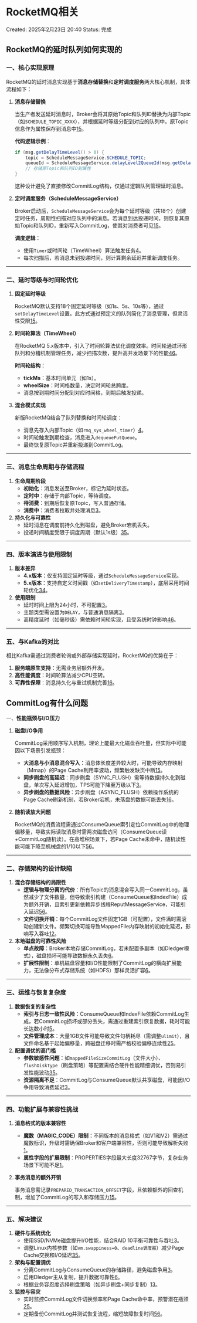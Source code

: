 # RocketMQ相关

Created: 2025年2月23日 20:40
Status: 完成

## RocketMQ的延时队列如何实现的

### 一、核心实现原理

RocketMQ的延时消息实现基于**消息存储替换**和**定时调度服务**两大核心机制，具体流程如下：

1. **消息存储替换**
    
    当生产者发送延时消息时，Broker会将其原始Topic和队列ID替换为内部Topic（如`SCHEDULE_TOPIC_XXXX`），并根据延时等级分配到对应的队列中。原Topic信息作为属性保存到消息中[15](https://www.notion.so/@ref)。
    
    **代码逻辑示例**：
    
    ```java
    if (msg.getDelayTimeLevel() > 0) {
        topic = ScheduleMessageService.SCHEDULE_TOPIC;
        queueId = ScheduleMessageService.delayLevel2QueueId(msg.getDelayTimeLevel());
        // 存储原Topic和队列ID到属性
    }
    
    ```
    
    这种设计避免了直接修改CommitLog结构，仅通过逻辑队列管理延时消息。
    
2. **定时调度服务（ScheduleMessageService）**
    
    Broker启动后，`ScheduleMessageService`会为每个延时等级（共18个）创建定时任务，周期性扫描对应队列中的消息。若消息到达投递时间，则恢复其原始Topic和队列ID，重新写入CommitLog，使其对消费者可见[15](https://www.notion.so/@ref)。
    
    **调度逻辑**：
    
    - 使用`Timer`或时间轮（TimeWheel）算法触发任务[4](https://www.notion.so/@ref)。
    - 每次扫描后，若消息未到投递时间，则计算剩余延迟并重新调度任务。

---

### 二、延时等级与时间轮优化

1. **固定延时等级**
    
    RocketMQ默认支持18个固定延时等级（如1s、5s、10s等），通过`setDelayTimeLevel`设置。此方式通过预定义的队列简化了消息管理，但灵活性受限[15](https://www.notion.so/@ref)。
    
2. **时间轮算法（TimeWheel）**
    
    在RocketMQ 5.x版本中，引入了时间轮算法优化调度效率。时间轮通过环形队列和分槽机制管理任务，减少扫描次数，提升高并发场景下的性能[46](https://www.notion.so/@ref)。
    
    **时间轮结构**：
    
    - **tickMs**：基本时间单元（如1s）。
    - **wheelSize**：时间格数量，决定时间轮总跨度。
    - 消息按到期时间分配到对应时间格，到期后触发投递。
3. **混合模式实现**
    
    新版RocketMQ结合了队列替换和时间轮调度：
    
    - 消息先存入内部Topic（如`rmq_sys_wheel_timer`）[4](https://www.notion.so/@ref)。
    - 时间轮触发到期检查，消息进入`dequeuePutQueue`。
    - 最终恢复原Topic并重新投递到CommitLog。

---

### 三、消息生命周期与存储流程

1. **生命周期阶段**
    - **初始化**：消息发送至Broker，标记为延时状态。
    - **定时中**：存储于内部Topic，等待调度。
    - **待消费**：到期后恢复原Topic，写入普通存储。
    - **消费中**：消费者拉取并处理消息[3](https://www.notion.so/@ref)。
2. **持久化与可靠性**
    - 延时消息在调度前持久化到磁盘，避免Broker宕机丢失。
    - 投递时间精度受限于调度周期（默认1s级）[35](https://www.notion.so/@ref)。

---

### 四、版本演进与使用限制

1. **版本差异**
    - **4.x版本**：仅支持固定延时等级，通过`ScheduleMessageService`实现。
    - **5.x版本**：支持自定义时间戳（如`setDeliveryTimestamp`），底层采用时间轮优化[34](https://www.notion.so/@ref)。
2. **使用限制**
    - 延时时间上限为24小时，不可配置[3](https://www.notion.so/@ref)。
    - 主题类型需设置为`DELAY`，与普通消息隔离[3](https://www.notion.so/@ref)。
    - 高精度延时（如毫秒级）需依赖时间轮实现，且受系统时钟影响[46](https://www.notion.so/@ref)。

---

### 五、与Kafka的对比

相比Kafka需通过消费者轮询或外部存储实现延时，RocketMQ的优势在于：

1. **服务端原生支持**：无需业务层额外开发。
2. **高性能调度**：时间轮算法减少CPU空转。
3. **可靠性保障**：消息持久化与重试机制完善[16](https://www.notion.so/@ref)。

## CommitLog有什么问题

一、**性能瓶颈与I/O压力**

1. **磁盘I/O争用**
    
    CommitLog采用顺序写入机制，理论上能最大化磁盘吞吐量，但实际中可能因以下场景引发瓶颈：
    
    - **大消息与小消息混合写入**：消息体长度差异较大时，可能导致内存映射（Mmap）的Page Cache利用率波动，频繁触发缺页中断[15](https://www.notion.so/@ref)。
    - **同步刷盘的高延迟**：同步刷盘（SYNC_FLUSH）需等待数据持久化到磁盘，单次写入延迟增加，TPS可能下降至万级以下[3](https://www.notion.so/@ref)。
    - **异步刷盘的数据风险**：异步刷盘（ASYNC_FLUSH）依赖操作系统的Page Cache刷新机制，若Broker宕机，未落盘的数据可能丢失[16](https://www.notion.so/@ref)。
2. **随机读放大问题**
    
    RocketMQ的消费流程需通过ConsumeQueue索引定位CommitLog中的物理偏移量，导致实际读取消息时需两次磁盘访问（ConsumeQueue读+CommitLog随机读）。在高堆积场景下，若Page Cache未命中，随机读性能可能下降至机械盘的1/10以下[56](https://www.notion.so/@ref)。
    

---

### 二、**存储架构的设计缺陷**

1. **混合存储结构的局限性**
    - **逻辑与物理分离的代价**：所有Topic的消息混合写入同一CommitLog，虽然减少了文件数量，但导致索引构建（ConsumeQueue和IndexFile）成为额外开销，且索引更新依赖异步线程ReputMessageService，可能引入延迟[56](https://www.notion.so/@ref)。
    - **文件切换开销**：每个CommitLog文件固定1GB（可配置），文件满时需滚动创建新文件。频繁切换可能导致MappedFile内存映射的初始化延迟，影响写入吞吐[12](https://www.notion.so/@ref)。
2. **本地磁盘的可靠性风险**
    - **单点故障**：Broker本地存储CommitLog，若未配置多副本（如Dledger模式），磁盘损坏可能导致数据永久丢失[6](https://www.notion.so/@ref)。
    - **扩展性限制**：单机磁盘容量和I/O性能限制了CommitLog的横向扩展能力，无法像分布式存储系统（如HDFS）那样灵活扩容[6](https://www.notion.so/@ref)。

---

### 三、**运维与恢复复杂度**

1. **数据恢复的复杂性**
    - **索引与日志一致性风险**：ConsumeQueue和IndexFile依赖CommitLog生成，若CommitLog损坏或部分丢失，需通过重建索引恢复数据，耗时可能长达数小时[5](https://www.notion.so/@ref)。
    - **文件管理成本**：大量1GB文件可能导致文件句柄耗尽（需调整`ulimit`），且文件命名基于起始偏移量，跨磁盘迁移时需严格校验偏移连续性[25](https://www.notion.so/@ref)。
2. **配置调优的高门槛**
    - **参数敏感性问题**：如`mappedFileSizeCommitLog`（文件大小）、`flushDiskType`（刷盘策略）等配置需结合硬件性能精细调优，否则易引发性能波动[35](https://www.notion.so/@ref)。
    - **资源隔离不足**：CommitLog与ConsumeQueue默认共享磁盘，可能因I/O争用导致消费延迟[3](https://www.notion.so/@ref)。

---

### 四、**功能扩展与兼容性挑战**

1. **消息格式的版本兼容性**
    - **魔数（MAGIC_CODE）限制**：不同版本的消息格式（如V1和V2）需通过魔数标识，升级时需确保Broker和客户端兼容性，否则可能导致解析失败[1](https://www.notion.so/@ref)。
    - **属性字段的扩展限制**：PROPERTIES字段最大长度32767字节，复杂业务场景下可能不足[1](https://www.notion.so/@ref)。
2. **事务消息的额外开销**
    
    事务消息需记录`PREPARED_TRANSACTION_OFFSET`字段，且依赖额外的回查机制，增加了CommitLog的写入和存储压力[15](https://www.notion.so/@ref)。
    

---

### 五、**解决建议**

1. **硬件与系统优化**
    - 使用SSD/NVMe磁盘提升I/O性能，结合RAID 10平衡可靠性与吞吐[3](https://www.notion.so/@ref)。
    - 调整Linux内核参数（如`vm.swappiness=0`、`deadline调度器`）减少Page Cache交换和I/O延迟[35](https://www.notion.so/@ref)。
2. **架构与配置调优**
    - 分离CommitLog与ConsumeQueue的存储路径，避免磁盘争用[3](https://www.notion.so/@ref)。
    - 启用Dledger主从复制，提升数据可靠性[6](https://www.notion.so/@ref)。
    - 根据业务容忍度选择刷盘策略（如异步刷盘+同步复制）[13](https://www.notion.so/@ref)。
3. **监控与容灾**
    - 实时监控CommitLog文件切换频率和Page Cache命中率，预警潜在瓶颈[25](https://www.notion.so/@ref)。
    - 定期备份CommitLog并测试恢复流程，缩短故障恢复时间[56](https://www.notion.so/@ref)。